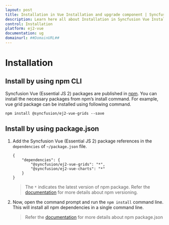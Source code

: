 ```yaml
---
layout: post
title: Installation in Vue Installation and upgrade component | Syncfusion
description: Learn here all about Installation in Syncfusion Vue Installation and upgrade component of Syncfusion Essential JS 2 and more.
control: Installation 
platform: ej2-vue
documentation: ug
domainurl: ##DomainURL##
---
```


<!-- markdownlint-disable MD024 -->

# Installation

## Install by using npm CLI

Syncfusion Vue (Essential JS 2) packages are published in [npm](https://www.npmjs.com/search?q=scope:syncfusion). You can install the necessary packages from npm’s install command. For example, vue grid package can be installed using following command.

```
npm install @syncfusion/ej2-vue-grids --save
```

## Install by using package.json

1. Add the Syncfusion Vue (Essential JS 2) package references in the `dependencies` of `~/package.json` file.

    ```
    {
        "dependencies": {
            "@syncfusion/ej2-vue-grids": "*",
            "@syncfusion/ej2-vue-charts": "*"
        }
    }
    ```
    > The `*` indicates the latest version of npm package. Refer the [documentation](https://docs.npmjs.com/files/package.json) for more details about npm versioning.

2. Now, open the command prompt and run the `npm install` command line. This will install all npm dependencies in a single command line.

    > Refer the [documentation](https://docs.npmjs.com/files/package.json) for more details about npm package.json